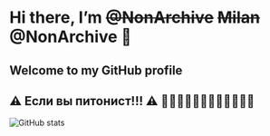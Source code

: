 # **Hi there, I’m ~~@NonArchive~~ ~~Milan~~ @NonArchive** 👋

## Welcome to my GitHub profile
## ⚠ Если вы питонист!!! ⚠ 🔞🔞🔞🚫🚫🚫✋🏿✋🏿✋🏿

![GitHub stats](https://github-readme-stats.vercel.app/api?username=NonArchive&show_icons=true&count_private=true&bg_color=45,7BE9F6,F083DA&title_color=fff&text_color=fff&icon_color=fff&border_radius=10&hide_border=true)